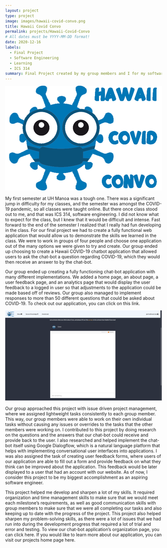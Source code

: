 ```yaml
---
layout: project
type: project
image: images/hawaii-covid-convo.png
title: Hawaii Covid Convo
permalink: projects/Hawaii-Covid-Convo
# All dates must be YYYY-MM-DD format!
date: 2020-12-16
labels:
  - Final Project
  - Software Engineering
  - Learning
  - ICS 314
summary: Final Project created by my group members and I for my software engineering class ICS 314 in fall 2020.
---
```


<img class="ui medium right floated rounded image" src="../images/hawaii-covid-convo.png">

My first semester at UH Manoa was a tough one. There was a significant jump in difficulty for my classes, and the semester was amongst the COVID-19 pandemic, so all classes were taught online. But there once class stood out to me, and that was ICS 314, software engineering. I did not know what to expect for the class, but I knew that it would be difficult and intense. Fast forward to the end of the semester I realized that I really had fun developing in the class. For our final project we had to create a fully functional web application that would allow us to demonstrate the skills we learned in the class. We were to work in groups of four people and choose one application out of the many options we were given to try and create. Our group ended up choosing to create a Hawaii COVID-19 chatbot application that allowed users to ask the chat-bot a question regarding COVID-19, which they would then receive an answer to by the chat-bot.  

Our group ended up creating a fully functioning chat-bot application with many different implementations. We added a home page, an about page, a user feedback page, and an analytics page that would display the user feedback to a logged in user so that adjustments to the application could be made based off of reviews. Our group also managed to implement responses to more than 50 different questions that could be asked about COVID-19. To check out our application, you can click on this link.

<img class="ui medium right floated rounded image" src="../images/chatbot.png">


Our group approached this project with issue driven project management, where we assigned lightweight tasks consistently to each group member. This way, our group members were able to work on their own individual tasks without causing any issues or overrides to the tasks that the other members were working on. I contributed to this project by doing research on the questions and the answers that our chat-bot could receive and provide back to the user. I also researched and helped implement the chat-bot itself using Google Dialogflow, which is a natural language platform that helps with implementing conversational user interfaces into applications. I was also assigned the task of creating user feedback forms, where users of our application are able to fill out a form and provide feedback on what they think can be improved about the application. This feedback would be later displayed to a user that had an account with our website. As of now, I consider this project to be my biggest accomplishment as an aspiring software engineer. 

This project helped me develop and sharpen a lot of my skills. It required organization and time management skills to make sure that we would meet each milestone’s requirements, as well as good communication skills with group members to make sure that we were all completing our tasks and also keeping up to date with the progress of the project. This project also helped sharpen my problem-solving skills, as there were a lot of issues that we had run into during the development progress that required a lot of trial and error and testing. To view our chat-bot application’s organization page, you can click here. If you would like to learn more about our application, you can visit our projects home page here. 

